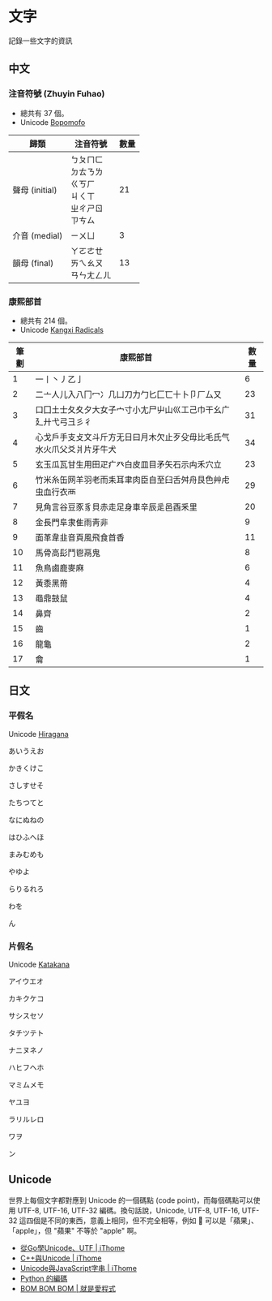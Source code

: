 # 文字

記錄一些文字的資訊

## 中文

### 注音符號 (Zhuyin Fuhao)

* 總共有 37 個。
* Unicode [Bopomofo](http://www.unicode.org/charts/PDF/U3100.pdf)

| 歸類           | 注音符號                                                       | 數量 |
| -------------- | -------------------------------------------------------------- | ---- |
| 聲母 (initial) | ㄅㄆㄇㄈ<br>ㄉㄊㄋㄌ<br>ㄍㄎㄏ<br>ㄐㄑㄒ<br>ㄓㄔㄕㄖ<br>ㄗㄘㄙ | 21   |
| 介音 (medial)  | ㄧㄨㄩ                                                         | 3    |
| 韻母 (final)   | ㄚㄛㄜㄝ<br>ㄞㄟㄠㄡ<br>ㄢㄣㄤㄥㄦ                             | 13   |

### 康熙部首

* 總共有 214 個。
* Unicode [Kangxi Radicals](http://www.unicode.org/charts/PDF/U2F00.pdf)

| 筆劃 | 康熙部首                                                             | 數量 |
| ---- | -------------------------------------------------------------------- | ---- |
| 1    | 一丨丶丿乙亅                                                         | 6    |
| 2    | 二亠人儿入八冂冖冫几凵刀力勹匕匚匸十卜卩厂厶又                       | 23   |
| 3    | 口囗土士夂夊夕大女子宀寸小尢尸屮山巛工己巾干幺广廴廾弋弓彐彡彳       | 31   |
| 4    | 心戈戶手支攴文斗斤方无日曰月木欠止歹殳毋比毛氏气水火爪父爻爿片牙牛犬 | 34   |
| 5    | 玄玉瓜瓦甘生用田疋疒癶白皮皿目矛矢石示禸禾穴立                       | 23   |
| 6    | 竹米糸缶网羊羽老而耒耳聿肉臣自至臼舌舛舟艮色艸虍虫血行衣襾           | 29   |
| 7    | 見角言谷豆豕豸貝赤走足身車辛辰辵邑酉釆里                             | 20   |
| 8    | 金長門阜隶隹雨靑非                                                   | 9    |
| 9    | 面革韋韭音頁風飛食首香                                               | 11   |
| 10   | 馬骨高髟鬥鬯鬲鬼                                                     | 8    |
| 11   | 魚鳥鹵鹿麥麻                                                         | 6    |
| 12   | 黃黍黑黹                                                             | 4    |
| 13   | 黽鼎鼓鼠                                                             | 4    |
| 14   | 鼻齊                                                                 | 2    |
| 15   | 齒                                                                   | 1    |
| 16   | 龍龜                                                                 | 2    |
| 17   | 龠                                                                   | 1    |

## 日文


### 平假名

Unicode [Hiragana](http://www.unicode.org/charts/PDF/U3040.pdf)

あいうえお

かきくけこ

さしすせそ

たちつてと

なにぬねの

はひふへほ

まみむめも

やゆよ

らりるれろ

わを

ん


### 片假名

Unicode [Katakana](http://www.unicode.org/charts/PDF/U30A0.pdf)

アイウエオ

カキクケコ

サシスセソ

タチツテト

ナニヌネノ

ハヒフヘホ

マミムメモ

ヤユヨ

ラリルレロ

ワヲ

ン


## Unicode

世界上每個文字都對應到 Unicode 的一個碼點 (code point)，而每個碼點可以使用 UTF-8, UTF-16, UTF-32 編碼。換句話說，Unicode, UTF-8, UTF-16, UTF-32 這四個是不同的東西，意義上相同，但不完全相等，例如 🍎 可以是「蘋果」、「apple」，但 "蘋果" 不等於 "apple" 啊。

* [從Go學Unicode、UTF | iThome](https://www.ithome.com.tw/voice/135439)
* [C++與Unicode | iThome](https://www.ithome.com.tw/voice/135711)
* [Unicode與JavaScript字串 | iThome](https://www.ithome.com.tw/voice/131688)
* [Python 的編碼](https://openhome.cc/Gossip/Encoding/Python.html)
* [BOM BOM BOM | 就是愛程式](https://atedev.wordpress.com/2007/09/19/bom-bom-bom/)
